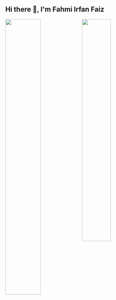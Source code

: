 ## Hi there 👋, I'm Fahmi Irfan Faiz

<img align="left" width="47%" src="https://github-readme-stats.vercel.app/api?username=fahmiirfanfaiz&show_icons=true"/>

<img align="left" width="42.2%" src="https://github-readme-stats.vercel.app/api/top-langs/?username=fahmiirfanfaiz&layout=compact"/>
<!--
**fahmiirfanfaiz/fahmiirfanfaiz** is a ✨ _special_ ✨ repository because its `README.md` (this file) appears on your GitHub profile.

Here are some ideas to get you started:

- 🔭 I’m currently working on ...
- 🌱 I’m currently learning ...
- 👯 I’m looking to collaborate on ...
- 🤔 I’m looking for help with ...
- 💬 Ask me about ...
- 📫 How to reach me: ...
- 😄 Pronouns: ...
- ⚡ Fun fact: ...
-->
